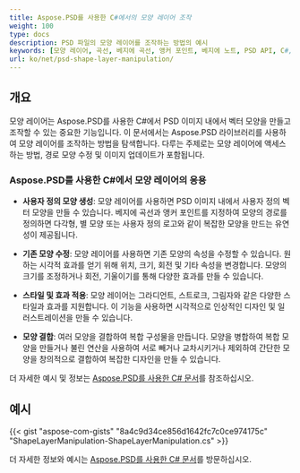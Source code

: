 ```yaml
---
title: Aspose.PSD를 사용한 C#에서의 모양 레이어 조작
weight: 100
type: docs
description: PSD 파일의 모양 레이어를 조작하는 방법의 예시
keywords: [모양 레이어, 곡선, 베지에 곡선, 앵커 포인트, 베지에 노트, PSD API, C#, 씨샵, 코드 샘플]
url: ko/net/psd-shape-layer-manipulation/
---
```


## 개요
모양 레이어는 Aspose.PSD를 사용한 C#에서 PSD 이미지 내에서 벡터 모양을 만들고 조작할 수 있는 중요한 기능입니다. 이 문서에서는 Aspose.PSD 라이브러리를 사용하여 모양 레이어를 조작하는 방법을 탐색합니다. 다루는 주제로는 모양 레이어에 액세스하는 방법, 경로 모양 수정 및 이미지 업데이트가 포함됩니다.

### Aspose.PSD를 사용한 C#에서 모양 레이어의 응용

- **사용자 정의 모양 생성**: 모양 레이어를 사용하면 PSD 이미지 내에서 사용자 정의 벡터 모양을 만들 수 있습니다. 베지에 곡선과 앵커 포인트를 지정하여 모양의 경로를 정의하면 다각형, 별 모양 또는 사용자 정의 로고와 같이 복잡한 모양을 만드는 유연성이 제공됩니다.
  
- **기존 모양 수정**: 모양 레이어를 사용하면 기존 모양의 속성을 수정할 수 있습니다. 원하는 시각적 효과를 얻기 위해 위치, 크기, 회전 및 기타 속성을 변경합니다. 모양의 크기를 조정하거나 회전, 기울이기를 통해 다양한 효과를 만들 수 있습니다.
  
- **스타일 및 효과 적용**: 모양 레이어는 그라디언트, 스트로크, 그림자와 같은 다양한 스타일과 효과를 지원합니다. 이 기능을 사용하면 시각적으로 인상적인 디자인 및 일러스트레이션을 만들 수 있습니다.
  
- **모양 결합**: 여러 모양을 결합하여 복합 구성물을 만듭니다. 모양을 병합하여 복합 모양을 만들거나 불린 연산을 사용하여 서로 빼거나 교차시키거나 제외하여 간단한 모양을 창의적으로 결합하여 복잡한 디자인을 만들 수 있습니다.

더 자세한 예시 및 정보는 [Aspose.PSD를 사용한 C# 문서](https://docs.aspose.com/psd/net/)를 참조하십시오.

## 예시

{{< gist "aspose-com-gists" "8a4c9d34ce856d1642fc7c0ce974175c" "ShapeLayerManipulation-ShapeLayerManipulation.cs" >}}

더 자세한 정보와 예시는 [Aspose.PSD를 사용한 C# 문서](https://docs.aspose.com/psd/net/)를 방문하십시오.
